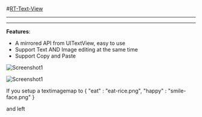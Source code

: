 #[RT-Text-View](http://rickytan.github.com/RTTextView)

---

---

**Features**:

*  A mirrored API from UITextView, easy to use
*  Support Text AND Image editing at the same time
*  Support Copy and Paste

![Screenshot1](http://dl.dropbox.com/u/46239535/RTTextView/screenshot0.png)

![Screenshot1](http://dl.dropbox.com/u/46239535/RTTextView/screenshot1.png)

If you setup a textimagemap to
{
  "eat" : "eat-rice.png",
  "happy" : "smile-face.png"
}

and left
